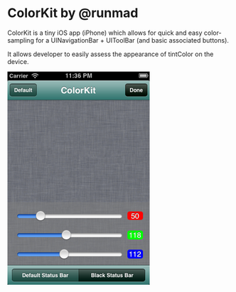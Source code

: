 ColorKit by @runmad
===================

ColorKit is a tiny iOS app (iPhone) which allows for quick and easy color-sampling for a UINavigationBar + UIToolBar (and basic associated buttons).

It allows developer to easily assess the appearance of tintColor on the device.

![ColorKit Screenshot](https://github.com/runmad/ColorKit/blob/master/ColorKit/ColorKit_Screenshot.png?raw=true)